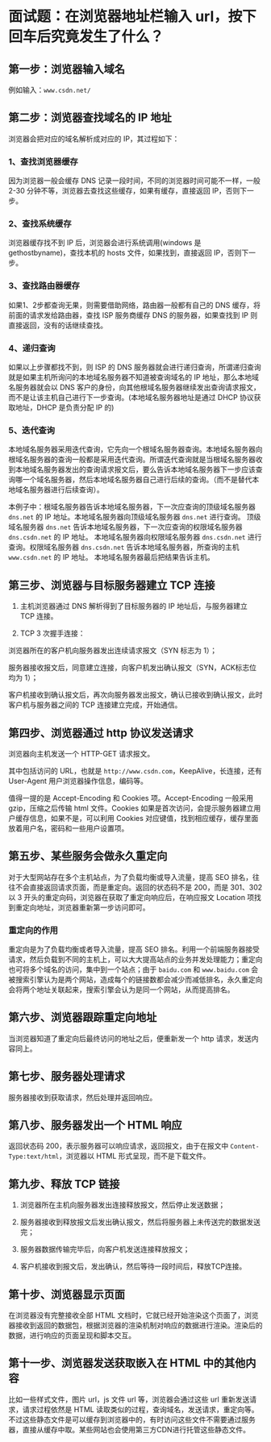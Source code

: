 # 面试题：在浏览器地址栏输入 url，按下回车后究竟发生了什么？

## 第一步：浏览器输入域名

例如输入：`www.csdn.net/`

## 第二步：浏览器查找域名的 IP 地址

浏览器会把对应的域名解析成对应的 IP，其过程如下：

### 1、查找浏览器缓存

因为浏览器一般会缓存 DNS 记录一段时间，不同的浏览器时间可能不一样，一般 2-30 分钟不等，浏览器去查找这些缓存，如果有缓存，直接返回 IP，否则下一步。

### 2、查找系统缓存

浏览器缓存找不到 IP 后，浏览器会进行系统调用(windows 是 gethostbyname)，查找本机的 hosts 文件，如果找到，直接返回 IP，否则下一步。

### 3、查找路由器缓存

如果1、2步都查询无果，则需要借助网络，路由器一般都有自己的 DNS 缓存，将前面的请求发给路由器，查找 ISP 服务商缓存 DNS 的服务器，如果查找到 IP 则直接返回，没有的话继续查找。

### 4、递归查询

如果以上步骤都找不到，则 ISP 的 DNS 服务器就会进行递归查询，所谓递归查询就是如果主机所询问的本地域名服务器不知道被查询域名的 IP 地址，那么本地域名服务器就会以 DNS 客户的身份，向其他根域名服务器继续发出查询请求报文，而不是让该主机自己进行下一步查询。(本地域名服务器地址是通过 DHCP 协议获取地址，DHCP 是负责分配 IP 的)

### 5、迭代查询

本地域名服务器采用迭代查询，它先向一个根域名服务器查询。本地域名服务器向根域名服务器的查询一般都是采用迭代查询。所谓迭代查询就是当根域名服务器收到本地域名服务器发出的查询请求报文后，要么告诉本地域名服务器下一步应该查询哪一个域名服务器，然后本地域名服务器自己进行后续的查询。（而不是替代本地域名服务器进行后续查询）。

本例子中：根域名服务器告诉本地域名服务器，下一次应查询的顶级域名服务器 `dns.net` 的 IP 地址。本地域名服务器向顶级域名服务器 `dns.net` 进行查询。
顶级域名服务器 `dns.net` 告诉本地域名服务器，下一次应查询的权限域名服务器 `dns.csdn.net` 的 IP 地址。
本地域名服务器向权限域名服务器 `dns.csdn.net` 进行查询。权限域名服务器 `dns.csdn.net` 告诉本地域名服务器，所查询的主机 `www.csdn.net` 的 IP 地址。
本地域名服务器最后把结果告诉主机。

## 第三步、浏览器与目标服务器建立 TCP 连接

1. 主机浏览器通过 DNS 解析得到了目标服务器的 IP 地址后，与服务器建立 TCP 连接。

2. TCP 3 次握手连接：

浏览器所在的客户机向服务器发出连续请求报文（SYN 标志为 1）；

服务器接收报文后，同意建立连接，向客户机发出确认报文（SYN，ACK标志位均为 1）；

客户机接收到确认报文后，再次向服务器发出报文，确认已接收到确认报文，此时客户机与服务器之间的 TCP 连接建立完成，开始通信。

## 第四步、浏览器通过 http 协议发送请求

浏览器向主机发送一个 HTTP-GET 请求报文。

其中包括访问的 URL，也就是 `http://www.csdn.com`，KeepAlive，长连接，还有 User-Agent 用户浏览器操作信息，编码等。

值得一提的是 Accept-Encoding 和 Cookies 项。Accept-Encoding 一般采用 gzip，压缩之后传输 html 文件。Cookies 如果是首次访问，会提示服务器建立用户缓存信息，如果不是，可以利用 Cookies 对应键值，找到相应缓存，缓存里面放着用户名，密码和一些用户设置项。

## 第五步、某些服务会做永久重定向

对于大型网站存在多个主机站点，为了负载均衡或导入流量，提高 SEO 排名，往往不会直接返回请求页面，而是重定向。返回的状态码不是 200，而是 301、302 以 3 开头的重定向码，浏览器在获取了重定向响应后，在响应报文 Location 项找到重定向地址，浏览器重新第一步访问即可。

### 重定向的作用

重定向是为了负载均衡或者导入流量，提高 SEO 排名。利用一个前端服务器接受请求，然后负载到不同的主机上，可以大大提高站点的业务并发处理能力；重定向也可将多个域名的访问，集中到一个站点；由于 `baidu.com` 和 `www.baidu.com` 会被搜索引擎认为是两个网站，造成每个的链接数都会减少而减低排名，永久重定向会将两个地址关联起来，搜索引擎会认为是同一个网站，从而提高排名。

## 第六步、浏览器跟踪重定向地址

当浏览器知道了重定向后最终访问的地址之后，便重新发一个 http 请求，发送内容同上。

## 第七步、服务器处理请求

服务器接收到获取请求，然后处理并返回响应。

## 第八步、服务器发出一个 HTML 响应

返回状态码 200，表示服务器可以响应请求，返回报文，由于在报文中 `Content-Type:text/html`，浏览器以 HTML 形式呈现，而不是下载文件。

## 第九步、释放 TCP 链接

1. 浏览器所在主机向服务器发出连接释放报文，然后停止发送数据；

2. 服务器接收到释放报文后发出确认报文，然后将服务器上未传送完的数据发送完；

3. 服务器数据传输完毕后，向客户机发送连接释放报文；

4. 客户机接收到报文后，发出确认，然后等待一段时间后，释放TCP连接。

## 第十步、浏览器显示页面

在浏览器没有完整接收全部 HTML 文档时，它就已经开始渲染这个页面了，浏览器接收到返回的数据包，根据浏览器的渲染机制对响应的数据进行渲染。渲染后的数据，进行响应的页面呈现和脚本交互。

## 第十一步、浏览器发送获取嵌入在 HTML 中的其他内容

比如一些样式文件，图片 url，js 文件 url 等，浏览器会通过这些 url 重新发送请求，请求过程依然是 HTML 读取类似的过程，查询域名，发送请求，重定向等。不过这些静态文件是可以缓存到浏览器中的，有时访问这些文件不需要通过服务器，直接从缓存中取。某些网站也会使用第三方CDN进行托管这些静态文件。
